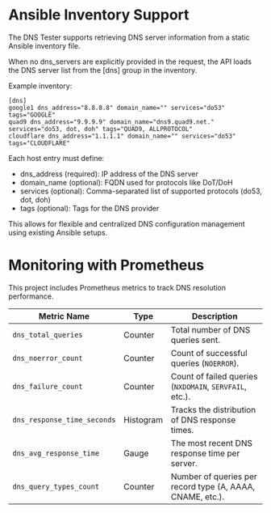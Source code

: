 
# Ansible Inventory Support

The DNS Tester supports retrieving DNS server information from a static Ansible inventory file.

When no dns_servers are explicitly provided in the request, the API loads the DNS server list from the [dns] group in the inventory.

Example inventory:

```
[dns]
google1 dns_address="8.8.8.8" domain_name="" services="do53" tags="GOOGLE"
quad9 dns_address="9.9.9.9" domain_name="dns9.quad9.net." services="do53, dot, doh" tags="QUAD9, ALLPROTOCOL"
cloudflare dns_address="1.1.1.1" domain_name="" services="do53" tags="CLOUDFLARE"
```

Each host entry must define:
  - dns_address (required): IP address of the DNS server
  - domain_name (optional): FQDN used for protocols like DoT/DoH
  - services (optional): Comma-separated list of supported protocols (do53, dot, doh)
  - tags (optional): Tags for the DNS provider

This allows for flexible and centralized DNS configuration management using existing Ansible setups.

# Monitoring with Prometheus

This project includes Prometheus metrics to track DNS resolution performance.

| **Metric Name**              | **Type**   | **Description** |
|------------------------------|-----------|----------------|
| `dns_total_queries`          | Counter   | Total number of DNS queries sent. |
| `dns_noerror_count`          | Counter   | Count of successful queries (`NOERROR`). |
| `dns_failure_count`          | Counter   | Count of failed queries (`NXDOMAIN`, `SERVFAIL`, etc.). |
| `dns_response_time_seconds`  | Histogram | Tracks the distribution of DNS response times. |
| `dns_avg_response_time`      | Gauge     | The most recent DNS response time per server. |
| `dns_query_types_count`      | Counter   | Number of queries per record type (A, AAAA, CNAME, etc.). |

